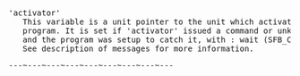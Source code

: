 <div class="mw-parser-output"><p><br />
<span id="activator"></span>
</p>
<pre>'activator'
   This variable is a unit pointer to the unit which activated the DIL
   program. It is set if 'activator' issued a command or unknown command
   and the program was setup to catch it, with&#160;: wait (SFB_CMD...).
   See description of messages for more information.
</pre>
<pre>---~---~---~---~---~---~---~---~---
</pre></div>